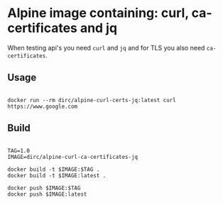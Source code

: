 
# Alpine image containing: curl, ca-certificates and jq

When testing api's you need `curl` and `jq` and for TLS you also need `ca-certificates`.

## Usage

```shell

docker run --rm dirc/alpine-curl-certs-jq:latest curl https://www.google.com

```

## Build

```shell

TAG=1.0
IMAGE=dirc/alpine-curl-ca-certificates-jq

docker build -t $IMAGE:$TAG .
docker build -t $IMAGE:latest .

docker push $IMAGE:$TAG
docker push $IMAGE:latest

```
